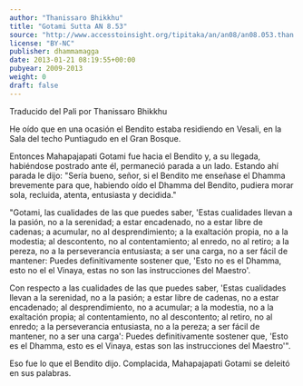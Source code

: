 ```yaml
---
author: "Thanissaro Bhikkhu"
title: "Gotami Sutta AN 8.53"
source: "http://www.accesstoinsight.org/tipitaka/an/an08/an08.053.than.html"
license: "BY-NC"
publisher: dhammamagga
date: 2013-01-21 08:19:55+00:00
pubyear: 2009-2013 
weight: 0
draft: false
---
```


Traducido del Pali por Thanissaro Bhikkhu  

He oído que en una ocasión el Bendito estaba residiendo en Vesali, en la Sala del techo Puntiagudo en el Gran Bosque.  

Entonces Mahapajapati Gotami fue hacia el Bendito y, a su llegada, habiéndose postrado ante él, permaneció parada a un lado. Estando ahí parada le dijo: "Sería bueno, señor, si el Bendito me enseñase el Dhamma brevemente para que, habiendo oído el Dhamma del Bendito, pudiera morar sola, recluida, atenta, entusiasta y decidida."  

"Gotami, las cualidades de las que puedes saber, 'Estas cualidades llevan a la pasión, no a la serenidad; a estar encadenado, no a estar libre de cadenas; a acumular, no al desprendimiento; a la exaltación propia, no a la modestia; al descontento, no al contentamiento; al enredo, no al retiro; a la pereza, no a la perseverancia entusiasta; a ser una carga, no a ser fácil de mantener: Puedes definitivamente sostener que, 'Esto no es el Dhamma, esto no el el Vinaya, estas no son las instrucciones del Maestro'.  

Con respecto a las cualidades de las que puedes saber, 'Estas cualidades llevan a la serenidad, no a la pasión; a estar libre de cadenas, no a estar encadenado; al desprendimiento, no a acumular; a la modestia, no a la exaltación propia; al contentamiento, no al descontento; al retiro, no al enredo; a la perseverancia entusiasta, no a la pereza; a ser fácil de mantener, no a ser una carga': Puedes definitivamente sostener que, 'Esto es el Dhamma, esto es el Vinaya, estas son las instrucciones del Maestro'".  

Eso fue lo que el Bendito dijo. Complacida, Mahapajapati Gotami se deleitó en sus palabras.  
